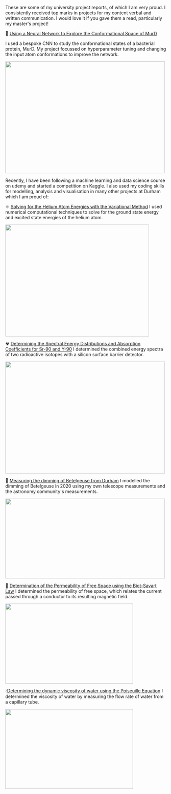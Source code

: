 These are some of my university project reports, of which I am very proud. I consistently received top marks in projects for my content verbal and written communication. I would love it if you gave them a read, particularly my master's project!

🔬 <a href="/files/summative_report.pdf" target="_blank">Using a Neural Network to Explore the Conformational Space of MurD</a>

I used a bespoke CNN to study the conformational states of a bacterial protein, MurD. My project focussed on hyperparameter tuning and changing the input atom conformations to improve the network. 

<img src="https://lnsayer.github.io/my-website/files/uni_projects/protein.png" width="500" height="350" class="center">

Recently, I have been following a machine learning and data science course on udemy and started a competition on Kaggle. I also used my coding skills for modelling, analysis and visualisation in many other projects at Durham which I am proud of: 

⚛ <a href="/files/Computing_project.pdf" target="_blank">Solving for the Helium Atom Energies with the Variational Method</a> I used numerical computational techniques to solve for the ground state energy and excited state energies of the helium atom.

<img src="https://lnsayer.github.io/my-website/files/uni_projects/energies.png" width="450" height="350" class="center">

☢ <a href="/files/high_energy_beta_spectroscopy.pdf" target="_blank"> Determining the Spectral Energy Distributions and Absorption Coefficients for Sr-90 and Y-90</a> I determined the combined energy spectra of two radioactive isotopes with a silicon surface barrier detector.

<img src="https://lnsayer.github.io/my-website/files/uni_projects/energy_dist.png" width="500" height="350" class="center">

🔭 <a href="/files/betelgeuse_own.pdf" target="_blank">Measuring the dimming of Betelgeuse from Durham</a> I modelled the dimming of Betelgeuse in 2020 using my own telescope measurements and the astronomy community's measurements.

<img src="https://lnsayer.github.io/my-website/files/uni_projects/betelgeuse.png" width="500" height="250" class="center">

 🧲 <a href="/files/Biot Savart Lab report Summative.pdf" target="_blank">Determination of the Permeability of Free Space using the Biot-Savart Law</a> I determined the permeability of free space, which relates the current passed through a conductor to its resulting magnetic field.

<img src="https://lnsayer.github.io/my-website/files/uni_projects/biot_savart.png" width="400" height="250" class="center"> 

💧<a href="/files/Water Viscosity Report 2.pdf" target="_blank">Determining the dynamic viscosity of water using the Poiseuille Equation</a> I determined the viscosity of water by measuring the flow rate of water from a capillary tube. 

<img src="https://lnsayer.github.io/my-website/files/uni_projects/water_visc.png" width="400" height="250" class="center"> 
